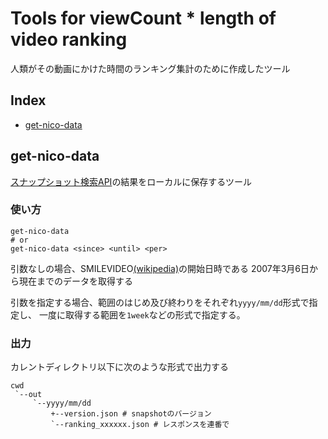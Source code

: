 Tools for viewCount * length of video ranking
====

人類がその動画にかけた時間のランキング集計のために作成したツール

## Index
- [get-nico-data](#get-nico-data)

## get-nico-data

[スナップショット検索API][snapshot-v2-api]の結果をローカルに保存するツール

### 使い方

```
get-nico-data
# or
get-nico-data <since> <until> <per>
```

引数なしの場合、SMILEVIDEO[(wikipedia)][SMILEVIDEO-wikipedia]の開始日時である
2007年3月6日から現在までのデータを取得する

引数を指定する場合、範囲のはじめ及び終わりをそれぞれ``yyyy/mm/dd``形式で指定し、
一度に取得する範囲を``1week``などの形式で指定する。

### 出力

カレントディレクトリ以下に次のような形式で出力する
```
cwd
 `--out
     `--yyyy/mm/dd
         +--version.json # snapshotのバージョン
         `--ranking_xxxxxx.json # レスポンスを連番で
```

[snapshot-v2-api]: https://site.nicovideo.jp/search-api-docs/snapshot
[SMILEVIDEO-wikipedia]: https://ja.wikipedia.org/wiki/SMILEVIDEO
